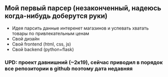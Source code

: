 ## Мой первый парсер (незаконченный, надеюсь когда-нибудь доберутся руки)
- Идея парсить данные интеренет магазинов и успевать хватать товары по привлекательным ценам
- Свой дизайн
- Свой frontend (html, css, js)
- Свой backend (python+flask)

### UPD: проект давнишний (~2к19), сейчас приводил в порядок все репозитории в github поэтому дата недавняя
